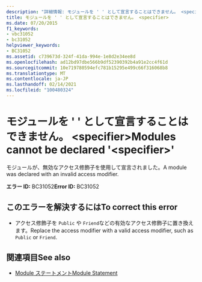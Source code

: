 ```yaml
---
description: "詳細情報: モジュールを ' ' として宣言することはできません。 <specifier>"
title: モジュールを ' ' として宣言することはできません。 <specifier>
ms.date: 07/20/2015
f1_keywords:
- vbc31052
- bc31052
helpviewer_keywords:
- BC31052
ms.assetid: c739673d-324f-41da-994e-1e8d2e34ee8d
ms.openlocfilehash: ad12bd97dbe566b9df52390392b4a91e2cc4f61d
ms.sourcegitcommit: 10e719780594efc781b15295e499c66f316068b8
ms.translationtype: MT
ms.contentlocale: ja-JP
ms.lasthandoff: 02/14/2021
ms.locfileid: "100480324"
---
```

# <a name="modules-cannot-be-declared-specifier"></a><span data-ttu-id="304d4-103">モジュールを ' ' として宣言することはできません。 \<specifier></span><span class="sxs-lookup"><span data-stu-id="304d4-103">Modules cannot be declared '\<specifier>'</span></span>

<span data-ttu-id="304d4-104">モジュールが、無効なアクセス修飾子を使用して宣言されました。</span><span class="sxs-lookup"><span data-stu-id="304d4-104">A module was declared with an invalid access modifier.</span></span>  
  
 <span data-ttu-id="304d4-105">**エラー ID:** BC31052</span><span class="sxs-lookup"><span data-stu-id="304d4-105">**Error ID:** BC31052</span></span>  
  
## <a name="to-correct-this-error"></a><span data-ttu-id="304d4-106">このエラーを解決するには</span><span class="sxs-lookup"><span data-stu-id="304d4-106">To correct this error</span></span>  
  
- <span data-ttu-id="304d4-107">アクセス修飾子を `Public` や `Friend`などの有効なアクセス修飾子に置き換えます。</span><span class="sxs-lookup"><span data-stu-id="304d4-107">Replace the access modifier with a valid access modifier, such as `Public` or `Friend`.</span></span>  
  
## <a name="see-also"></a><span data-ttu-id="304d4-108">関連項目</span><span class="sxs-lookup"><span data-stu-id="304d4-108">See also</span></span>

- [<span data-ttu-id="304d4-109">Module ステートメント</span><span class="sxs-lookup"><span data-stu-id="304d4-109">Module Statement</span></span>](../language-reference/statements/module-statement.md)

